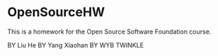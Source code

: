 # OpenSourceHW

This is a homework for the Open Source Software Foundation course.

BY Liu He
BY Yang Xiaohan
BY WYB TWINKLE
